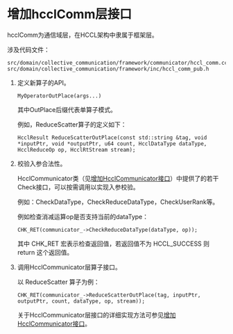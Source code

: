 # 增加hcclComm层接口 

hcclComm为通信域层，在HCCL架构中隶属于框架层。

涉及代码文件：

```
src/domain/collective_communication/framework/communicator/hccl_comm.cc
src/domain/collective_communication/framework/inc/hccl_comm_pub.h
```

1.  定义新算子的API。

    ```
    MyOperatorOutPlace(args...)
    ```

    其中OutPlace后缀代表单算子模式。

    例如，ReduceScatter算子的定义如下：

    ```
    HcclResult ReduceScatterOutPlace(const std::string &tag, void *inputPtr, void *outputPtr, u64 count, HcclDataType dataType, HcclReduceOp op, HcclRtStream stream);
    ```

2.  校验入参合法性。

    HcclCommunicator类（见[增加HcclCommunicator接口](增加HcclCommunicator接口.md)）中提供了的若干Check接口，可以按需调用以实现入参校验。

    例如：CheckDataType，CheckReduceDataType，CheckUserRank等。

    例如检查消减运算op是否支持当前的dataType：

    ```
    CHK_RET(communicator_->CheckReduceDataType(dataType, op));
    ```

    其中 CHK\_RET 宏表示检查返回值，若返回值不为 HCCL\_SUCCESS 则 return 这个返回值。

3.  调用HcclCommunicator层算子接口。

    以 ReduceScatter 算子为例：

    ```
    CHK_RET(communicator_->ReduceScatterOutPlace(tag, inputPtr, outputPtr, count, dataType, op, stream));
    ```

    关于HcclCommunicator层接口的详细实现方法可参见[增加HcclCommunicator接口](增加HcclCommunicator接口.md)。


